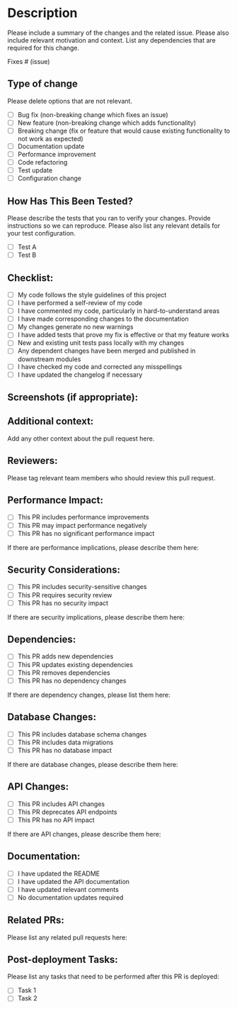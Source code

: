 # Description

Please include a summary of the changes and the related issue. Please also include relevant motivation and context. List any dependencies that are required for this change.

Fixes # (issue)

## Type of change

Please delete options that are not relevant.

- [ ] Bug fix (non-breaking change which fixes an issue)
- [ ] New feature (non-breaking change which adds functionality)
- [ ] Breaking change (fix or feature that would cause existing functionality to not work as expected)
- [ ] Documentation update
- [ ] Performance improvement
- [ ] Code refactoring
- [ ] Test update
- [ ] Configuration change

## How Has This Been Tested?

Please describe the tests that you ran to verify your changes. Provide instructions so we can reproduce. Please also list any relevant details for your test configuration.

- [ ] Test A
- [ ] Test B

## Checklist:

- [ ] My code follows the style guidelines of this project
- [ ] I have performed a self-review of my code
- [ ] I have commented my code, particularly in hard-to-understand areas
- [ ] I have made corresponding changes to the documentation
- [ ] My changes generate no new warnings
- [ ] I have added tests that prove my fix is effective or that my feature works
- [ ] New and existing unit tests pass locally with my changes
- [ ] Any dependent changes have been merged and published in downstream modules
- [ ] I have checked my code and corrected any misspellings
- [ ] I have updated the changelog if necessary

## Screenshots (if appropriate):

## Additional context:

Add any other context about the pull request here.

## Reviewers:

Please tag relevant team members who should review this pull request.

## Performance Impact:

- [ ] This PR includes performance improvements
- [ ] This PR may impact performance negatively
- [ ] This PR has no significant performance impact

If there are performance implications, please describe them here:

## Security Considerations:

- [ ] This PR includes security-sensitive changes
- [ ] This PR requires security review
- [ ] This PR has no security impact

If there are security implications, please describe them here:

## Dependencies:

- [ ] This PR adds new dependencies
- [ ] This PR updates existing dependencies
- [ ] This PR removes dependencies
- [ ] This PR has no dependency changes

If there are dependency changes, please list them here:

## Database Changes:

- [ ] This PR includes database schema changes
- [ ] This PR includes data migrations
- [ ] This PR has no database impact

If there are database changes, please describe them here:

## API Changes:

- [ ] This PR includes API changes
- [ ] This PR deprecates API endpoints
- [ ] This PR has no API impact

If there are API changes, please describe them here:

## Documentation:

- [ ] I have updated the README
- [ ] I have updated the API documentation
- [ ] I have updated relevant comments
- [ ] No documentation updates required

## Related PRs:

Please list any related pull requests here:

## Post-deployment Tasks:

Please list any tasks that need to be performed after this PR is deployed:

- [ ] Task 1
- [ ] Task 2
